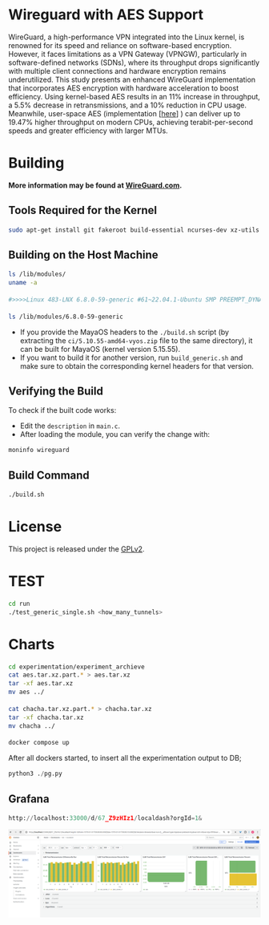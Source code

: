 # Wireguard with AES Support

WireGuard, a high-performance VPN integrated into the Linux kernel, is renowned
for its speed and reliance on software-based encryption. However, it faces
limitations as a VPN Gateway (VPNGW), particularly in software-defined networks
(SDNs), where its throughput drops significantly with multiple client
connections and hardware encryption remains underutilized. This study presents
an enhanced WireGuard implementation that incorporates AES encryption with
hardware acceleration to boost efficiency. Using kernel-based AES results in an
11% increase in throughput, a 5.5% decrease in retransmissions, and a 10%
reduction in CPU usage. Meanwhile, user-space AES (implementation
[[here](https://github.com/mfyuce/boringtun/tree/registry-trait-with-fast)] )
can deliver up to 19.47% higher throughput on modern CPUs, achieving
terabit-per-second speeds and greater efficiency with larger MTUs.

# Building

**More information may be found at
[WireGuard.com](https://www.wireguard.com/).**


## Tools Required for the Kernel
```bash
sudo apt-get install git fakeroot build-essential ncurses-dev xz-utils libssl-dev bc flex libelf-dev bison
```
## Building on the Host Machine

```bash
ls /lib/modules/
uname -a

#>>>>Linux 483-LNX 6.8.0-59-generic #61~22.04.1-Ubuntu SMP PREEMPT_DYNAMIC Tue Apr 15 17:03:15 UTC 2 x86_64 x86_64 x86_64 GNU/Linux

ls /lib/modules/6.8.0-59-generic

```
* If you provide the MayaOS headers to the `./build.sh` script (by extracting the `ci/5.10.55-amd64-vyos.zip` file to the same directory), it can be built for MayaOS (kernel version 5.15.55).
* If you want to build it for another version, run `build_generic.sh` and make sure to obtain the corresponding kernel headers for that version.

## Verifying the Build
To check if the built code works:

* Edit the `description` in `main.c`.
* After loading the module, you can verify the change with:
```bash
moninfo wireguard 
```

## Build Command
```bash
./build.sh
```


# License

This project is released under the [GPLv2](COPYING).

# TEST

```bash
cd run
./test_generic_single.sh <how_many_tunnels>
```

# Charts

```bash
cd experimentation/experiment_archieve
cat aes.tar.xz.part.* > aes.tar.xz
tar -xf aes.tar.xz
mv aes ../

cat chacha.tar.xz.part.* > chacha.tar.xz
tar -xf chacha.tar.xz
mv chacha ../

docker compose up
```

After all dockers started, to insert all the experimentation output to DB;

```python
python3 ./pg.py
```

## Grafana

```python
http://localhost:33000/d/67_Z9zHIz1/localdash?orgId=1&
```

![retransmission_tcp.png](experimentation/retransmission_tcp.png)

